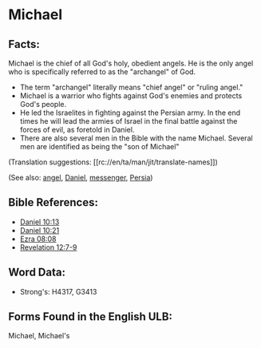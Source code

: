 # Michael

## Facts:

Michael is the chief of all God's holy, obedient angels. He is the only angel who is specifically referred to as the "archangel" of God.

* The term "archangel" literally means "chief angel" or "ruling angel."
* Michael is a warrior who fights against God's enemies and protects God's people.
* He led the Israelites in fighting against the Persian army. In the end times he will lead the armies of Israel in the final battle against the forces of evil, as foretold in Daniel.
* There are also several men in the Bible with the name Michael. Several men are identified as being the "son of Michael"

(Translation suggestions: [[rc://en/ta/man/jit/translate-names]])

(See also: [angel](../kt/angel.md), [Daniel](../names/daniel.md), [messenger](../other/messenger.md), [Persia](../names/persia.md))

## Bible References:

* [Daniel 10:13](rc://en/tn/help/dan/10/13)
* [Daniel 10:21](rc://en/tn/help/dan/10/21)
* [Ezra 08:08](rc://en/tn/help/ezr/08/08)
* [Revelation 12:7-9](rc://en/tn/help/rev/12/07)

## Word Data:

* Strong's: H4317, G3413

## Forms Found in the English ULB:

Michael, Michael's
